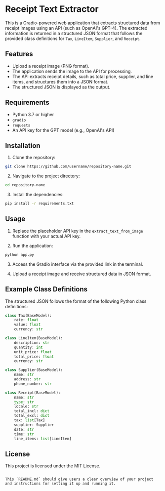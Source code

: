 # Receipt Text Extractor

This is a Gradio-powered web application that extracts structured data from receipt images using an API (such as OpenAI's GPT-4). The extracted information is returned in a structured JSON format that follows the provided class definitions for `Tax`, `LineItem`, `Supplier`, and `Receipt`.

## Features

- Upload a receipt image (PNG format).
- The application sends the image to the API for processing.
- The API extracts receipt details, such as total price, supplier, and line items, and structures them into a JSON format.
- The structured JSON is displayed as the output.

## Requirements

- Python 3.7 or higher
- `gradio`
- `requests`
- An API key for the GPT model (e.g., OpenAI's API)

## Installation

1. Clone the repository:

```bash
git clone https://github.com/username/repository-name.git
```

2. Navigate to the project directory:

```bash
cd repository-name
```

3. Install the dependencies:

```bash
pip install -r requirements.txt
```

## Usage

1. Replace the placeholder API key in the `extract_text_from_image` function with your actual API key.

2. Run the application:

```bash
python app.py
```

3. Access the Gradio interface via the provided link in the terminal.

4. Upload a receipt image and receive structured data in JSON format.

## Example Class Definitions

The structured JSON follows the format of the following Python class definitions:

```python
class Tax(BaseModel):
    rate: float
    value: float
    currency: str

class LineItem(BaseModel): 
    description: str
    quantity: int
    unit_price: float
    total_price: float
    currency: str

class Supplier(BaseModel):
    name: str
    address: str
    phone_number: str

class Receipt(BaseModel):
    name: str
    type: str
    locale: str
    total_incl: dict
    total_excl: dict
    tax: list[Tax]
    supplier: Supplier
    date: str
    time: str
    line_items: list[LineItem]
```

## License

This project is licensed under the MIT License.

```

This `README.md` should give users a clear overview of your project and instructions for setting it up and running it.